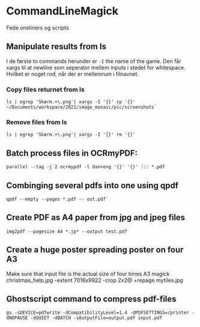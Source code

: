 # CommandLineMagick

Fede oneliners og scripts

## Manipulate results from ls

I de første to commands herunder er `-I` the name of the game. Den får xargs til at newline som seperator mellem inputs i stedet for whitespace. Hvilket er noget rod, når der er mellemrum i filnavnet. 

### Copy files returnet from ls

    ls | egrep 'Skærm.+\.png'| xargs -I '{}' cp '{}' ~/Documents/workspace/2021/image_mosaic/pic/screenshots`
    
### Remove files from ls 
    ls | egrep 'Skærm.+\.png'| xargs -I '{}' rm '{}'


## Batch process files in OCRmyPDF:
    parallel --tag -j 2 ocrmypdf -l dan+eng '{}' '{}' ::: *.pdf

## Combinging several pdfs into one using qpdf

    qpdf --empty --pages *.pdf -- out.pdf`
    
## Create PDF as A4 paper from jpg and jpeg files
    img2pdf --pagesize A4 *.jp* --output test.pdf
    
## Create a huge poster spreading poster on four A3
Make sure that input file is the actual size of four times A3
    magick christmas_help.jpg -extent 7016x9922 -crop 2x2@ +repage mytiles.jpg
    
## Ghostscript command to compress pdf-files
    gs -sDEVICE=pdfwrite -dCompatibilityLevel=1.4 -dPDFSETTINGS=/printer -dNOPAUSE -dQUIET -dBATCH -sOutputFile=output.pdf input.pdf
